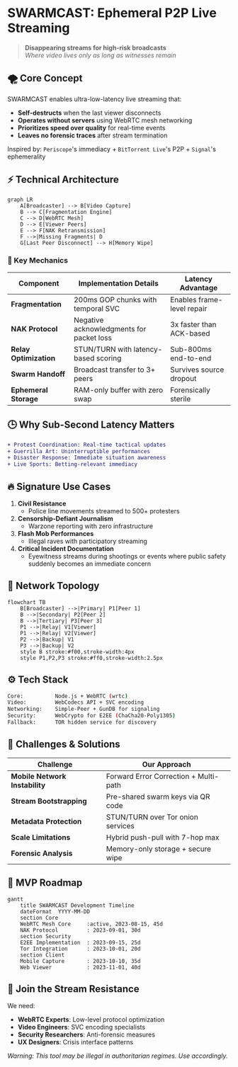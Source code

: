 # SWARMCAST: Ephemeral P2P Live Streaming

> **Disappearing streams for high-risk broadcasts**  
> *Where video lives only as long as witnesses remain*

## 🌪️ Core Concept
SWARMCAST enables ultra-low-latency live streaming that:
- **Self-destructs** when the last viewer disconnects
- **Operates without servers** using WebRTC mesh networking
- **Prioritizes speed over quality** for real-time events
- **Leaves no forensic traces** after stream termination

Inspired by: `Periscope`'s immediacy + `BitTorrent Live`'s P2P + `Signal`'s ephemerality

## ⚡ Technical Architecture
```mermaid
graph LR
    A[Broadcaster] --> B[Video Capture]
    B --> C[Fragmentation Engine]
    C --> D[WebRTC Mesh]
    D --> E[Viewer Peers]
    E --> F[NAK Retransmission]
    F -->|Missing Fragments| D
    G[Last Peer Disconnect] --> H[Memory Wipe]
```

### 🧠 Key Mechanics
| Component                  | Implementation Details                  | Latency Advantage       |
|----------------------------|-----------------------------------------|-------------------------|
**Fragmentation**          | 200ms GOP chunks with temporal SVC      | Enables frame-level repair |
**NAK Protocol**           | Negative acknowledgments for packet loss | 3x faster than ACK-based |
**Relay Optimization**     | STUN/TURN with latency-based scoring    | Sub-800ms end-to-end    |
**Swarm Handoff**          | Broadcast transfer to 3+ peers          | Survives source dropout |
**Ephemeral Storage**      | RAM-only buffer with zero swap          | Forensically sterile   |

## 🕒 Why Sub-Second Latency Matters
```diff
+ Protest Coordination: Real-time tactical updates
+ Guerrilla Art: Uninterruptible performances
+ Disaster Response: Immediate situation awareness
+ Live Sports: Betting-relevant immediacy
```

## 🔥 Signature Use Cases
1. **Civil Resistance**  
   - Police line movements streamed to 500+ protesters
2. **Censorship-Defiant Journalism**  
   - Warzone reporting with zero infrastructure
3. **Flash Mob Performances**  
   - Illegal raves with participatory streaming
4. **Critical Incident Documentation**  
   - Eyewitness streams during shootings or events where public safety suddenly becomes an immediate concern

## 📡 Network Topology
```mermaid
flowchart TB
    B[Broadcaster] -->|Primary| P1[Peer 1]
    B -->|Secondary| P2[Peer 2]
    B -->|Tertiary| P3[Peer 3]
    P1 -->|Relay| V1[Viewer]
    P1 -->|Relay| V2[Viewer]
    P2 -->|Backup| V1
    P3 -->|Backup| V2
    style B stroke:#f00,stroke-width:4px
    style P1,P2,P3 stroke:#ff0,stroke-width:2.5px
```

## ⚙️ Tech Stack
```bash
Core:          Node.js + WebRTC (wrtc)
Video:         WebCodecs API + SVC encoding
Networking:    Simple-Peer + GunDB for signaling
Security:      WebCrypto for E2EE (ChaCha20-Poly1305)
Fallback:      TOR hidden service for discovery
```

## 🧩 Challenges & Solutions
| Challenge                  | Our Approach                     |
|----------------------------|----------------------------------|
**Mobile Network Instability** | Forward Error Correction + Multi-path |
**Stream Bootstrapping**       | Pre-shared swarm keys via QR code |
**Metadata Protection**        | STUN/TURN over Tor onion services |
**Scale Limitations**          | Hybrid push-pull with 7-hop max  |
**Forensic Analysis**          | Memory-only storage + secure wipe |

## 🚀 MVP Roadmap
```mermaid
gantt
    title SWARMCAST Development Timeline
    dateFormat  YYYY-MM-DD
    section Core
    WebRTC Mesh Core     :active, 2023-08-15, 45d
    NAK Protocol         : 2023-09-01, 30d
    section Security
    E2EE Implementation  : 2023-09-15, 25d
    Tor Integration      : 2023-10-01, 20d
    section Client
    Mobile Capture       : 2023-10-10, 35d
    Web Viewer           : 2023-11-01, 40d
```

## 👥 Join the Stream Resistance
We need:
- **WebRTC Experts**: Low-level protocol optimization
- **Video Engineers**: SVC encoding specialists
- **Security Researchers**: Anti-forensic measures
- **UX Designers**: Crisis interface patterns

*Warning: This tool may be illegal in authoritarian regimes. Use accordingly.*
